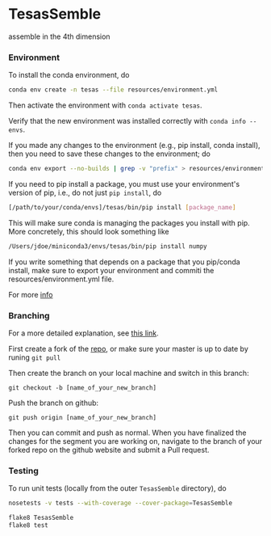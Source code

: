 # TesasSemble
assemble in the 4th dimension 


### Environment

To install the conda environment, do

```bash
conda env create -n tesas --file resources/environment.yml
```

Then activate the environment with ```conda activate tesas```.

Verify that the new environment was installed correctly with ```conda info --envs```.

If you made any changes to the environment (e.g., pip install, conda install), then you need to save these changes to the environment; do

```bash
conda env export --no-builds | grep -v "prefix" > resources/environment.yml
```

If you need to pip install a package, you must use your environment's version of pip, i.e., do not just ```pip install```, do
```bash
[/path/to/your/conda/envs]/tesas/bin/pip install [package_name]
```

This will make sure conda is managing the packages you install with pip. More concretely, this should look something like

```bash
/Users/jdoe/miniconda3/envs/tesas/bin/pip install numpy
```

If you write something that depends on a package that you pip/conda install, make sure to export your environment and commiti the resources/environment.yml file.

For more [info](https://conda.io/projects/conda/en/latest/user-guide/tasks/manage-environments.html)

### Branching

For a more detailed explanation, see [this link](https://github.com/Kunena/Kunena-Forum/wiki/Create-a-new-branch-with-git-and-manage-branches).

First create a fork of the [repo](https://github.com/cameronmartino/TesasSemble), or make sure your master is up to date by runing ```git pull```

Then create the branch on your local machine and switch in this branch:

```
git checkout -b [name_of_your_new_branch]
```

Push the branch on github:

```
git push origin [name_of_your_new_branch]
```

Then you can commit and push as normal. When you have finalized the changes for the segment you are working on, navigate to the branch of your forked repo on the github website and submit a Pull request.

### Testing

To run unit tests (locally from the outer ```TesasSemble``` directory), do

```bash
nosetests -v tests --with-coverage --cover-package=TesasSemble
```

```bash
flake8 TesasSemble
flake8 test
```

